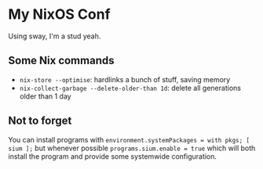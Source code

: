 # My NixOS Conf

Using sway, I'm a stud yeah.


## Some Nix commands

- `nix-store --optimise`: hardlinks a bunch of stuff, saving memory
- `nix-collect-garbage --delete-older-than 1d`: delete all generations older than 1 day

## Not to forget

You can install programs with `environment.systemPackages = with pkgs; [ sium ];` but whenever possible `programs.sium.enable = true` which will both install the program and provide some systemwide configuration.